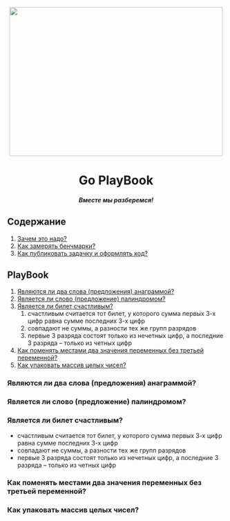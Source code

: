 <div align="center">
  <img width="494" height="344" src="https://github.com/goavengers/go-playbook/blob/master/img/go-playbook.png">
  <h1>Go PlayBook</h1>
  <h5>Вместе мы разберемся!</h5>
</div>

## Содержание

1. [Зачем это надо?](#wtf)
2. [Как замерять бенчмарки?](#benchmarks)
3. [Как публиковать задачку и оформлять код?](#publish_and_codestyle)

## PlayBook

1. [Являются ли два слова (предложения) анаграммой?](#t1)
2. [Является ли слово (предложение) палиндромом?](#t2)
3. [Является ли билет счастливым?](#t3)
    1. счастливым считается тот билет, у которого сумма первых 3-х цифр равна сумме последних 3-х цифр
    2. совпадают не суммы, а разности тех же групп разрядов
    3. первые 3 разряда состоят только из нечетных цифр, а последние 3 разряда – только из четных цифр
4. [Как поменять местами два значения переменных без третьей переменной?](#t4)
5. [Как упаковать массив целых чисел?](#t5)

### <a name="t1"></a> Являются ли два слова (предложения) анаграммой?

### <a name="t2"></a> Является ли слово (предложение) палиндромом?

### <a name="t3"></a> Является ли билет счастливым?

- счастливым считается тот билет, у которого сумма первых 3-х цифр равна сумме последних 3-х цифр
- совпадают не суммы, а разности тех же групп разрядов
- первые 3 разряда состоят только из нечетных цифр, а последние 3 разряда – только из четных цифр

### <a name="t4"></a> Как поменять местами два значения переменных без третьей переменной?

### <a name="t5"></a> Как упаковать массив целых чисел?
